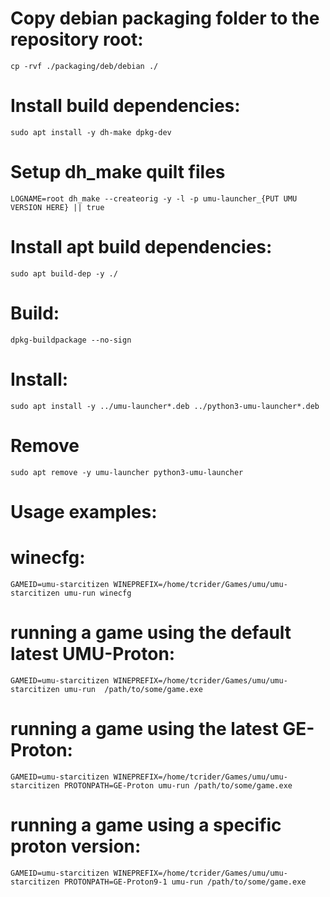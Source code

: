 # Copy debian packaging folder to the repository root:
```
cp -rvf ./packaging/deb/debian ./
```


# Install build dependencies:
```
sudo apt install -y dh-make dpkg-dev
```

# Setup dh_make quilt files
```
LOGNAME=root dh_make --createorig -y -l -p umu-launcher_{PUT UMU VERSION HERE} || true
```

# Install apt build dependencies:
```
sudo apt build-dep -y ./ 
```

# Build:
```
dpkg-buildpackage --no-sign
```

# Install:
```
sudo apt install -y ../umu-launcher*.deb ../python3-umu-launcher*.deb
```

# Remove
```
sudo apt remove -y umu-launcher python3-umu-launcher
```

# Usage examples:

# winecfg:
```
GAMEID=umu-starcitizen WINEPREFIX=/home/tcrider/Games/umu/umu-starcitizen umu-run winecfg
```

# running a game using the default latest UMU-Proton:
```
GAMEID=umu-starcitizen WINEPREFIX=/home/tcrider/Games/umu/umu-starcitizen umu-run  /path/to/some/game.exe
```

# running a game using the latest GE-Proton:
```
GAMEID=umu-starcitizen WINEPREFIX=/home/tcrider/Games/umu/umu-starcitizen PROTONPATH=GE-Proton umu-run /path/to/some/game.exe
```

# running a game using a specific proton version:
```
GAMEID=umu-starcitizen WINEPREFIX=/home/tcrider/Games/umu/umu-starcitizen PROTONPATH=GE-Proton9-1 umu-run /path/to/some/game.exe
```
